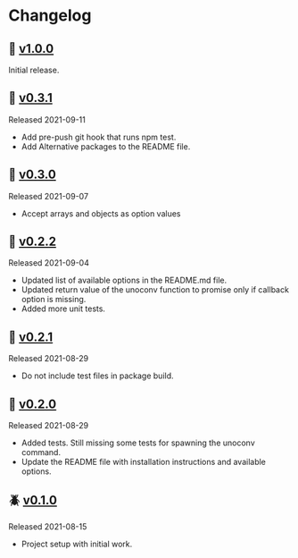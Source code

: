 # Changelog

## 🐶 [v1.0.0](https://github.com/damian66/node-unoconv/releases/tag/v1.0.0)

Initial release.

## 🐞 [v0.3.1](https://github.com/damian66/node-unoconv/releases/tag/v0.3.1)
Released 2021-09-11

- Add pre-push git hook that runs npm test.
- Add Alternative packages to the README file.

## 🐞 [v0.3.0](https://github.com/damian66/node-unoconv/releases/tag/v0.3.0)
Released 2021-09-07

- Accept arrays and objects as option values

## 🐞 [v0.2.2](https://github.com/damian66/node-unoconv/releases/tag/v0.2.2)
Released 2021-09-04

- Updated list of available options in the README.md file.
- Updated return value of the unoconv function to promise only if callback option is missing.
- Added more unit tests.

## 🐞 [v0.2.1](https://github.com/damian66/node-unoconv/releases/tag/v0.2.1)
Released 2021-08-29

- Do not include test files in package build.

## 🐞 [v0.2.0](https://github.com/damian66/node-unoconv/releases/tag/v0.2.0)
Released 2021-08-29

- Added tests. Still missing some tests for spawning the unoconv command.
- Update the README file with installation instructions and available options.

## 🪲 [v0.1.0](https://github.com/damian66/node-unoconv/releases/tag/v0.1.0)
Released 2021-08-15

- Project setup with initial work.

